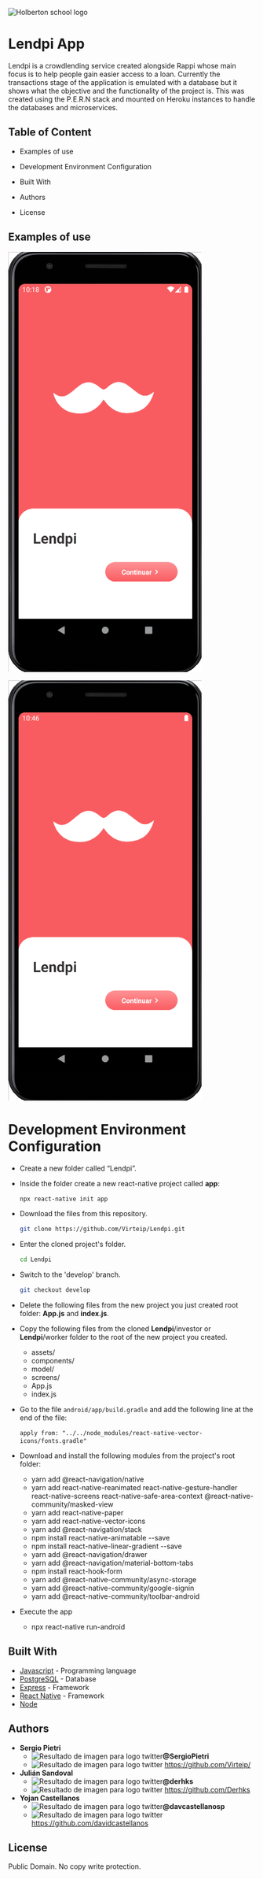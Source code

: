 ![Holberton school logo](http://imgfz.com/i/j5QenPM.png)
# Lendpi App

Lendpi is a crowdlending service created alongside Rappi whose main focus is to help people gain easier access to a loan. Currently the transactions stage of the application is emulated with a database but it shows what the objective and the functionality of the project is. This was created using the P.E.R.N stack and mounted on Heroku instances to handle the databases and microservices.



## Table of Content

- Examples of use

- Development Environment Configuration

- Built With

- Authors

- License




## Examples of use

![App Lendpi Worker Demo](appworker.gif)

![App Lendpi Investor Demo](appinvestor.gif)

# Development Environment Configuration

- Create a new folder called “Lendpi”.

- Inside the folder create a new react-native project called **app**:

    ```bash
  npx react-native init app
  ```

- Download the files from this repository.

    ```bash
  git clone https://github.com/Virteip/Lendpi.git
  ```

- Enter the cloned project's folder.

  ```bash
  cd Lendpi
  ```

- Switch to the 'develop' branch.

  ```bash
  git checkout develop
  ```

- Delete the following files from the new project you just created root folder: **App.js** and **index.js**.

- Copy the following files from the cloned **Lendpi**/investor or **Lendpi**/worker folder to the root of the new project you created.
  - assets/
  - components/
  - model/
  - screens/
  - App.js
  - index.js

- Go to the file `android/app/build.gradle` and add the following line at the end of the file:

    ```
    apply from: "../../node_modules/react-native-vector-icons/fonts.gradle"
    ```

- Download and install the following modules from the project's root folder:
  - yarn add @react-navigation/native
  - yarn add react-native-reanimated react-native-gesture-handler react-native-screens react-native-safe-area-context @react-native-community/masked-view
  - yarn add react-native-paper
  - yarn add react-native-vector-icons
  - yarn add @react-navigation/stack
  - npm install react-native-animatable --save
  - npm install react-native-linear-gradient --save
  - yarn add @react-navigation/drawer
  - yarn add @react-navigation/material-bottom-tabs
  - npm install react-hook-form
  - yarn add @react-native-community/async-storage
  - yarn add @react-native-community/google-signin
  - yarn add @react-native-community/toolbar-android
  
- Execute the app
  
  - npx react-native run-android



## Built With

- [Javascript](https://www.javascript.com/) - Programming language
- [PostgreSQL](https://www.postgresql.org/) - Database
- [Express](https://expressjs.com/) - Framework
- [React Native](https://reactnative.dev/) - Framework
- [Node](https://nodejs.org/en/) 


## Authors

- **Sergio Pietri** 
  - <img src="https://i.blogs.es/3c991e/twitter-bird/450_1000.png" alt="Resultado de imagen para logo twitter" width="20px"/>**@SergioPietri** 
  - <img src="https://img.icons8.com/material-sharp/24/000000/github.png" alt="Resultado de imagen para logo twitter" width="17px"/> https://github.com/Virteip/
- **Julián Sandoval**
  - <img src="https://i.blogs.es/3c991e/twitter-bird/450_1000.png" alt="Resultado de imagen para logo twitter" width="20px"/>**@derhks** 
  - <img src="https://img.icons8.com/material-sharp/24/000000/github.png" alt="Resultado de imagen para logo twitter" width="17px"/> https://github.com/Derhks
- **Yojan Castellanos**
  - <img src="https://i.blogs.es/3c991e/twitter-bird/450_1000.png" alt="Resultado de imagen para logo twitter" width="20px"/>**@davcastellanosp** 
  - <img src="https://img.icons8.com/material-sharp/24/000000/github.png" alt="Resultado de imagen para logo twitter" width="17px"/> https://github.com/davidcastellanos


## License

Public Domain. No copy write protection.